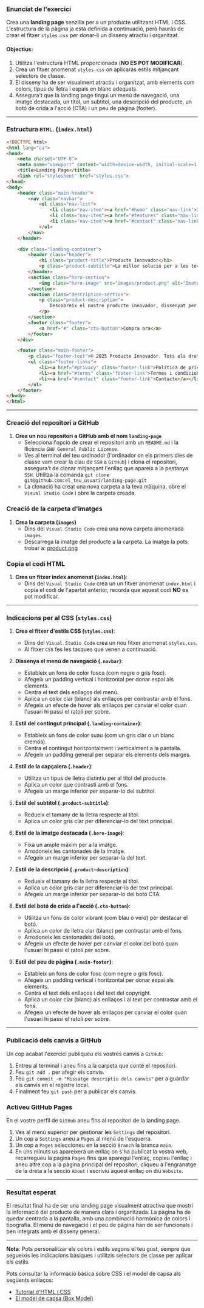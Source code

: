 ### Enunciat de l'exercici

Crea una **landing page** senzilla per a un producte utilitzant HTML i CSS. L'estructura de la pàgina ja està definida a continuació, però hauràs de crear el fitxer `styles.css` per donar-li un disseny atractiu i organitzat.

#### Objectius:
1. Utilitza l'estructura HTML proporcionada (**NO ES POT MODIFICAR**).
2. Crea un fitxer anomenat `styles.css` on aplicaràs estils mitjançant selectors de classe.
3. El disseny ha de ser visualment atractiu i organitzat, amb elements com colors, tipus de lletra i espais en blanc adequats.
4. Assegura't que la landing page tingui un menú de navegació, una imatge destacada, un títol, un subtítol, una descripció del producte, un botó de crida a l'acció (CTA) i un peu de pàgina (footer).

---

### Estructura `HTML`. (`index.html`)

```html
<!DOCTYPE html>
<html lang="ca">
<head>
    <meta charset="UTF-8">
    <meta name="viewport" content="width=device-width, initial-scale=1.0">
    <title>Landing Page</title>
    <link rel="stylesheet" href="styles.css">
</head>
<body>
    <header class="main-header">
        <nav class="navbar">
            <ul class="nav-list">
                <li class="nav-item"><a href="#home" class="nav-link">Inici</a></li>
                <li class="nav-item"><a href="#features" class="nav-link">Característiques</a></li>
                <li class="nav-item"><a href="#contact" class="nav-link">Contacte</a></li>
            </ul>
        </nav>
    </header>

    <div class="landing-container">
        <header class="header">
            <h1 class="product-title">Producte Innovador</h1>
            <p class="product-subtitle">La millor solució per a les teves necessitats</p>
        </header>
        <section class="hero-section">
            <img class="hero-image" src="images/product.png" alt="Imatge del Producte">
        </section>
        <section class="description-section">
            <p class="product-description">
                Descobreix el nostre producte innovador, dissenyat per millorar la teva vida diària. Amb tecnologia avançada i materials de primera qualitat, aquest producte és perfecte per a tothom.
            </p>
        </section>
        <footer class="footer">
            <a href="#" class="cta-button">Compra ara</a>
        </footer>
    </div>

    <footer class="main-footer">
        <p class="footer-text">© 2025 Producte Innovador. Tots els drets reservats.</p>
        <ul class="footer-links">
            <li><a href="#privacy" class="footer-link">Política de privacitat</a></li>
            <li><a href="#terms" class="footer-link">Termes i condicions</a></li>
            <li><a href="#contact" class="footer-link">Contacte</a></li>
        </ul>
    </footer>
</body>
</html>
```

---

### Creació del repositori a GitHub
1. **Crea un nou repositori a GitHub amb el nom `landing-page`**
    - Selecciona l'opció de crear el repositori amb un `README.md` i la llicència `GNU General Public License`. 
    - Ves al terminal del teu ordinador (l'ordinador on els primers dies de classe vam crear la clau de `SSH` a `GitHub`) i clona el repositori, assegura't de clonar mitjançant l'enllaç que apareix a la pestanya `SSH`. Utilitza la comanda `git clone git@github.com:el_teu_usuari/landing-page.git`
    - La clonació ha creat una nova carpeta a la teva màquina, obre el `Visual Studio Code` i obre la carpeta creada.

### Creació de la carpeta d'imatges 
1. **Crea la carpeta (`images`)**
    - Dins del `Visual Studio Code` crea una nova carpeta anomenada `images`.
    - Descarrega la imatge del producte a la carpeta. La imatge la pots trobar a: [product.png](../img/product.png)

### Copia el codi HTML
1. **Crea un fitxer index anomenat (`index.html`)**:
    - Dins del `Visual Studio Code` crea un un fitxer anomenat `index.html` i copia el codi de l'apartat anterior, recorda que aquest codi **NO** es pot modificar.

---

### Indicacions per al CSS (`styles.css`)
1. **Crea el fitxer d'estils CSS (`styles.css`)**:
    - Dins del `Visual Studio Code` crea un nou fitxer anomenat `styles.css`.
    - Al fitxer `CSS` fes les tasques que venen a continuació.

2. **Dissenya el menú de navegació (`.navbar`)**:
   - Estableix un fons de color fosca (com negre o gris fosc).
   - Afegeix un padding vertical i horitzontal per donar espai als elements.
   - Centra el text dels enllaços del menú.
   - Aplica un color clar (blanc) als enllaços per contrastar amb el fons.
   - Afegeix un efecte de hover als enllaços per canviar el color quan l'usuari hi passi el ratolí per sobre.

3. **Estil del contingut principal (`.landing-container`)**:
   - Estableix un fons de color suau (com un gris clar o un blanc cremós).
   - Centra el contingut horitzontalment i verticalment a la pantalla.
   - Afegeix un padding general per separar els elements dels marges.

4. **Estil de la capçalera (`.header`)**:
   - Utilitza un tipus de lletra distintiu per al títol del producte.
   - Aplica un color que contrasti amb el fons.
   - Afegeix un marge inferior per separar-lo del subtítol.

5. **Estil del subtítol (`.product-subtitle`)**:
   - Redueix el tamany de la lletra respecte al títol.
   - Aplica un color gris clar per diferenciar-lo del text principal.

6. **Estil de la imatge destacada (`.hero-image`)**:
   - Fixa un ample màxim per a la imatge.
   - Arrodoneix les cantonades de la imatge.
   - Afegeix un marge inferior per separar-la del text.

7. **Estil de la descripció (`.product-description`)**:
   - Redueix el tamany de la lletra respecte al títol.
   - Aplica un color gris clar per diferenciar-lo del text principal.
   - Afegeix un marge inferior per separar-lo del botó CTA.

8. **Estil del botó de crida a l'acció (`.cta-button`)**:
   - Utilitza un fons de color vibrant (com blau o verd) per destacar el botó.
   - Aplica un color de lletra clar (blanc) per contrastar amb el fons.
   - Arrodoneix les cantonades del botó.
   - Afegeix un efecte de hover per canviar el color del botó quan l'usuari hi passi el ratolí per sobre.

9. **Estil del peu de pàgina (`.main-footer`)**:
   - Estableix un fons de color fosc (com negre o gris fosc).
   - Afegeix un padding vertical i horitzontal per donar espai als elements.
   - Centra el text dels enllaços i del text del copyright.
   - Aplica un color clar (blanc) als enllaços i al text per contrastar amb el fons.
   - Afegeix un efecte de hover als enllaços per canviar el color quan l'usuari hi passi el ratolí per sobre.

---

### Publicació dels canvis a GitHub
Un cop acabat l'exercici publiqueu els vostres canvis a `GitHub`:

1. Entreu al terminal i aneu fins a la carpeta que conté el repositori.
2. Feu `git add .` per afegir els canvis.
3. Feu `git commit -m "Missatge descriptiu dels canvis"` per a guardar els canvis en el registre local.
4. Finalment feu `git push` per a publicar els canvis.

### Activeu GitHub Pages
En el vostre perfil de `GitHub` aneu fins al repositori de la landing page.

1. Ves al menú superior per gestionar les `Settings` del repositori.
2. Un cop a `Settings` aneu a `Pages` al menú de l'esquerra.
3. Un cop a `Pages` seleccioneu en la secció `Branch` la branca `main`.
4. En uns minuts us apareixerà un enllaç on s'ha publicat la vostra web, recarregueu la pàgina `Pages` fins que aparegui l'enllaç, copieu l'enllaç i aneu altre cop a la pàgina principal del repositori, cliqueu a l'engranatge de la dreta a la secció `About` i escriviu aquest enllaç on diu `Website`.

---

### Resultat esperat
El resultat final ha de ser una landing page visualment atractiva que mostri la informació del producte de manera clara i organitzada. La pàgina ha de quedar centrada a la pantalla, amb una combinació harmònica de colors i tipografia. El menú de navegació i el peu de pàgina han de ser funcionals i ben integrats amb el disseny general.

---

**Nota**: Pots personalitzar els colors i estils segons el teu gust, sempre que segueixis les indicacions bàsiques i utilitzis selectors de classe per aplicar els estils.

Pots consultar la informació bàsica sobre CSS i el model de capsa als següents enllaços:
- [Tutorial d'HTML i CSS](../intro-html-css.md)
- [El model de capsa (Box Model)](../box-model.md)
